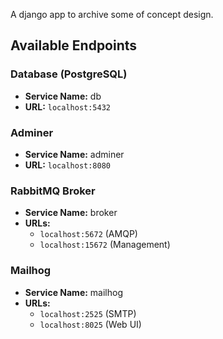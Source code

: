 A django app to archive some of concept design.


## Available Endpoints

### Database (PostgreSQL)
- **Service Name:** db
- **URL:** `localhost:5432`

### Adminer
- **Service Name:** adminer
- **URL:** `localhost:8080`

### RabbitMQ Broker
- **Service Name:** broker
- **URLs:**
  - `localhost:5672` (AMQP)
  - `localhost:15672` (Management)

### Mailhog
- **Service Name:** mailhog
- **URLs:**
  - `localhost:2525` (SMTP)
  - `localhost:8025` (Web UI)
